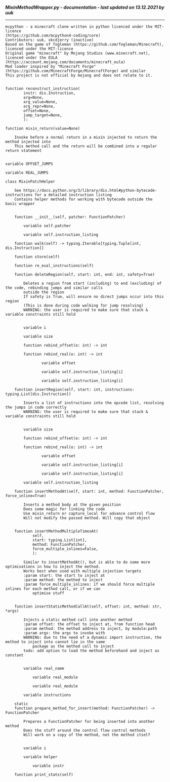 ***MixinMethodWrapper.py - documentation - last updated on 13.12.2021 by uuk***
___

    mcpython - a minecraft clone written in python licenced under the MIT-licence 
    (https://github.com/mcpython4-coding/core)
    Contributors: uuk, xkcdjerry (inactive)
    Based on the game of fogleman (https://github.com/fogleman/Minecraft), licenced under the MIT-licence
    Original game "minecraft" by Mojang Studios (www.minecraft.net), licenced under the EULA
    (https://account.mojang.com/documents/minecraft_eula)
    Mod loader inspired by "Minecraft Forge" (https://github.com/MinecraftForge/MinecraftForge) and similar
    This project is not official by mojang and does not relate to it.


    function reconstruct_instruction(
            instr: dis.Instruction,
            arg=None,
            arg_value=None,
            arg_repr=None,
            offset=None,
            jump_target=None,
            ):

    function mixin_return(value=None)
        
        Invoke before a normal return in a mixin injected to return the method injected into
        This method call and the return will be combined into a regular return statement


    variable OFFSET_JUMPS

    variable REAL_JUMPS

    class MixinPatchHelper
        
        See https://docs.python.org/3/library/dis.html#python-bytecode-instructions for a detailed instruction listing
        Contains helper methods for working with bytecode outside the basic wrapper


        function __init__(self, patcher: FunctionPatcher)

            variable self.patcher

            variable self.instruction_listing

        function walk(self) -> typing.Iterable[typing.Tuple[int, dis.Instruction]]

        function store(self)

        function re_eval_instructions(self)

        function deleteRegion(self, start: int, end: int, safety=True)
            
            Deletes a region from start (including) to end (excluding) of the code, rebinding jumps and similar calls
            outside the region
            If safety is True, will ensure no direct jumps occur into this region
            (This is done during code walking for jump resolving)
            WARNING: the user is required to make sure that stack & variable constraints still hold


            variable i

            variable size

            function rebind_offset(o: int) -> int

            function rebind_real(o: int) -> int

                    variable offset

                    variable self.instruction_listing[i]

                    variable self.instruction_listing[i]

        function insertRegion(self, start: int, instructions: typing.List[dis.Instruction])
            
            Inserts a list of instructions into the opcode list, resolving the jumps in code correctly
            WARNING: the user is required to make sure that stack & variable constraints still hold


            variable size

            function rebind_offset(o: int) -> int

            function rebind_real(o: int) -> int

                    variable offset

                    variable self.instruction_listing[i]

                    variable self.instruction_listing[i]

            variable self.instruction_listing

        function insertMethodAt(self, start: int, method: FunctionPatcher, force_inline=True)
            
            Inserts a method body at the given position
            Does some magic for linking the code
            Use mixin_return or capture_local for advance control flow
            Will not modify the passed method. Will copy that object


        function insertMethodMultipleTimesAt(
                self,
                start: typing.List[int],
                method: FunctionPatcher,
                force_multiple_inlines=False,
                ):
            
            Similar to insertMethodAt(), but is able to do some more optimisations in how to inject the method.
            Works best when used with multiple injection targets
            :param start: the start to inject at
            :param method: the method to inject
            :param force_multiple_inlines: if we should force multiple inlines for each method call, or if we can
                optimise stuff


        function insertStaticMethodCallAt(self, offset: int, method: str, *args)
            
            Injects a static method call into another method
            :param offset: the offset to inject at, from function head
            :param method: the method address to inject, by module:path
            :param args: the args to invoke with
            WARNING: due to the need of a dynamic import instruction, the method to inject into cannot lie in the same
                package as the method call to inject
            todo: add option to load the method beforehand and inject as constant


            variable real_name

                variable real_module

                variable real_module

            variable instructions

        static
        function prepare_method_for_insert(method: FunctionPatcher) -> FunctionPatcher
            
            Prepares a FunctionPatcher for being inserted into another method
            Does the stuff around the control flow control methods
            Will work on a copy of the method, not the method itself


            variable i

            variable helper

                variable instr

        function print_stats(self)